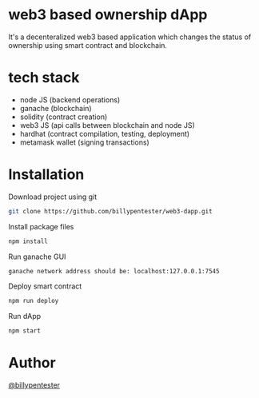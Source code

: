 # web3 based ownership dApp

It's a decenteralized web3 based application which changes the status of ownership using smart contract and blockchain.

# tech stack

- node JS (backend operations)
- ganache (blockchain)
- solidity (contract creation)
- web3 JS (api calls between blockchain and node JS)
- hardhat (contract compilation, testing, deployment)
- metamask wallet (signing transactions)

# Installation

Download project using git
```bash 
git clone https://github.com/billypentester/web3-dapp.git
```
Install package files 
```bash 
npm install 
```
Run ganache GUI
```bash
ganache network address should be: localhost:127.0.0.1:7545
```
Deploy smart contract
```bash
npm run deploy
```
Run dApp
```bash
npm start
```

# Author
[@billypentester](https://github.com/billypentester)


